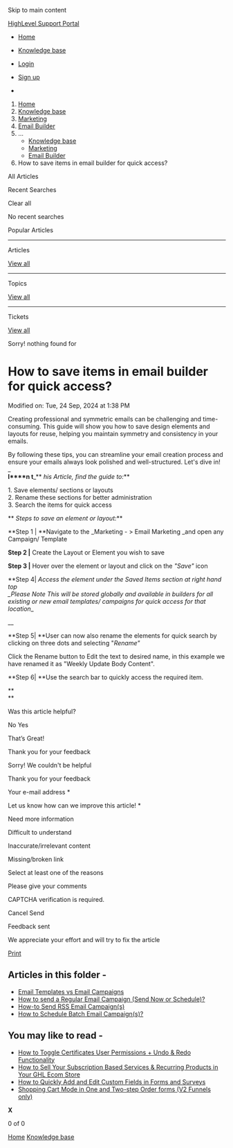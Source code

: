Skip to main content

[ HighLevel Support Portal ](https://help.gohighlevel.com)

  * [ Home ](/support/home)
  * [ Knowledge base ](/support/solutions)

  * [Login](/support/login)
  * [Sign up](/support/signup)
  * 

  1. [Home](/support/home)
  2. [Knowledge base](/support/solutions)
  3. [Marketing](/support/solutions/48000449565)
  4. [Email Builder](/support/solutions/folders/48000676548)
  5. ... 
     * [Knowledge base](/support/solutions)
     * [Marketing](/support/solutions/48000449565)
     * [Email Builder](/support/solutions/folders/48000676548)
  6. How to save items in email builder for quick access?

All  Articles 

Recent Searches

Clear all

No recent searches

Popular Articles

* * *

Articles

[View all](/support/search/solutions)

* * *

Topics

[View all](/support/search/topics)

* * *

Tickets

[View all](/support/search/tickets)

Sorry! nothing found for   

# How to save items in email builder for quick access?

Modified on: Tue, 24 Sep, 2024 at 1:38 PM

Creating professional and symmetric emails can be challenging and time-consuming. This guide will show you how to save design elements and layouts for reuse, helping you maintain symmetry and consistency in your emails.  
  
By following these tips, you can streamline your email creation process and ensure your emails always look polished and well-structured. Let's dive in!  
_  
**I****n t**_** _his Article, find the guide to:_**

1\. Save elements/ sections or layouts  
2\. Rename these sections for better administration  
3\. Search the items for quick access

** _Steps to save an element or layout:_**

**Step 1 |  **Navigate to the _Marketing - > Email Marketing _and open any Campaign/ Template  

**Step 2 |** Create the Layout or Element you wish to save  
  
**Step 3 |** Hover over the element or layout and click on the _"Save"_ icon

**Step 4|  **Access the element under the Saved Items section at right hand top  
 _Please Note* This will be stored globally and available in builders for all existing or new email templates/ campaigns for quick access for that location*_

__

 **Step 5|  **User can now also rename the elements for quick search by clicking on three dots and selecting "_Rename"_

Click the Rename button to Edit the text to desired name, in this example we have renamed it as "Weekly Update Body Content".

**Step 6|  **Use the search bar to quickly access the required item.

**  
**  

Was this article helpful?

No  Yes 

That’s Great!

Thank you for your feedback

Sorry! We couldn't be helpful

Thank you for your feedback

Your e-mail address *

Let us know how can we improve this article! *

Need more information 

Difficult to understand 

Inaccurate/irrelevant content 

Missing/broken link 

Select at least one of the reasons 

Please give your comments 

CAPTCHA verification is required. 

Cancel  Send 

Feedback sent

We appreciate your effort and will try to fix the article

[Print](javascript:print\(\))

## Articles in this folder -

  * [Email Templates vs Email Campaigns](/support/solutions/articles/48001215255-email-templates-vs-email-campaigns)
  * [How to send a Regular Email Campaign (Send Now or Schedule)?](/support/solutions/articles/48001215263-how-to-send-a-regular-email-campaign-send-now-or-schedule-)
  * [How-to Send RSS Email Campaign(s)](/support/solutions/articles/48001215372-how-to-send-rss-email-campaign-s-)
  * [How to Schedule Batch Email Campaign(s)?](/support/solutions/articles/48001215379-how-to-schedule-batch-email-campaign-s-)

## You may like to read -

  * [How to Toggle Certificates User Permissions + Undo & Redo Functionality](/support/solutions/articles/155000002663-how-to-toggle-certificates-user-permissions-undo-redo-functionality)
  * [How to Sell Your Subscription Based Services & Recurring Products in Your GHL Ecom Store](/support/solutions/articles/155000002833-how-to-sell-your-subscription-based-services-recurring-products-in-your-ghl-ecom-store)
  * [How to Quickly Add and Edit Custom Fields in Forms and Surveys](/support/solutions/articles/155000003223-how-to-quickly-add-and-edit-custom-fields-in-forms-and-surveys)
  * [Shopping Cart Mode in One and Two-step Order forms (V2 Funnels only)](/support/solutions/articles/48001221440-shopping-cart-mode-in-one-and-two-step-order-forms-v2-funnels-only-)

**X**

0 of 0 []()

[Home](/support/home) [Knowledge base](/support/solutions)

